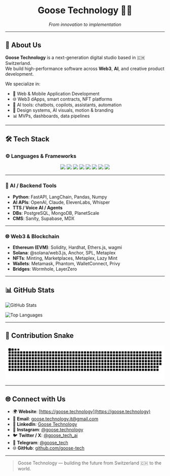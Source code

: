 <h1 align="center">Goose Technology 🧠🚀</h1>
<p align="center"><em>From innovation to implementation</em></p>


---

## 🧩 About Us

**Goose Technology** is a next-generation digital studio based in 🇨🇭Switzerland.  
We build high-performance software across **Web3**, **AI**, and creative product development.

We specialize in:
- 🚀 Web & Mobile Application Development  
- 🌐 Web3 dApps, smart contracts, NFT platforms  
- 🧠 AI tools: chatbots, copilots, assistants, automation  
- 🎨 Design systems, AI visuals, motion & branding  
- 📊 MVPs, dashboards, data pipelines

---

## 🛠 Tech Stack

### ⚙️ Languages & Frameworks

<p align="center">
  <img src="https://cdn.jsdelivr.net/gh/devicons/devicon/icons/react/react-original.svg" width="40" />
  <img src="https://cdn.jsdelivr.net/gh/devicons/devicon/icons/typescript/typescript-original.svg" width="40" />
  <img src="https://cdn.jsdelivr.net/gh/devicons/devicon/icons/javascript/javascript-original.svg" width="40" />
  <img src="https://cdn.jsdelivr.net/gh/devicons/devicon/icons/python/python-original.svg" width="40" />
  <img src="https://cdn.jsdelivr.net/gh/devicons/devicon/icons/mongodb/mongodb-original.svg" width="40" />
  <img src="https://cdn.jsdelivr.net/gh/devicons/devicon/icons/postgresql/postgresql-original.svg" width="40" />
  <img src="https://cdn.jsdelivr.net/gh/devicons/devicon/icons/html5/html5-original.svg" width="40" />
  <img src="https://cdn.jsdelivr.net/gh/devicons/devicon/icons/css3/css3-original.svg" width="40" />
</p>

---

### 🧠 AI / Backend Tools

- **Python**: FastAPI, LangChain, Pandas, Numpy  
- **AI APIs**: OpenAI, Claude, ElevenLabs, Whisper  
- **TTS / Voice AI / Agents**  
- **DBs**: PostgreSQL, MongoDB, PlanetScale  
- **CMS**: Sanity, Supabase, MDX

---

### 🌐 Web3 & Blockchain


- **Ethereum (EVM)**: Solidity, Hardhat, Ethers.js, wagmi  
- **Solana**: @solana/web3.js, Anchor, SPL, Metaplex  
- **NFTs**: Minting, Marketplaces, Metaplex, Lazy Mint  
- **Wallets**: Metamask, Phantom, WalletConnect, Privy  
- **Bridges**: Wormhole, LayerZero

---

## 📊 GitHub Stats

![GitHub Stats](https://github-readme-stats.vercel.app/api?username=your-github-username&show_icons=true&theme=dark)


![Top Languages](https://github-readme-stats.vercel.app/api/top-langs/?username=your-github-username&layout=compact&theme=dark)

---

## 🐍 Contribution Snake

<p align="center">
  <img src="https://raw.githubusercontent.com/platane/platane/output/github-contribution-grid-snake-dark.svg" />
</p>

---

## 🌐 Connect with Us

- 🌍 **Website**: [https://goose.technology](https://goose.technology)
- 📩 **Email**: [goose.technology.it@gmail.com](mailto:goose.technology.it@gmail.com)
- 💼 **LinkedIn**: [Goose Technology](https://linkedin.com/company/goose-technology)
- 📸 **Instagram**: [@goose.technology](https://instagram.com/goose.technology)
- 🐦 **Twitter / X**: [@goose_tech_ai](https://x.com/goose_tech_ai)
- 💬 **Telegram**: [@goose_tech](https://t.me/goose_tech)
- 🌐 **GitHub**: [github.com/goose-tech](https://github.com/goose-tech)

---

> Goose Technology — building the future from Switzerland 🇨🇭 to the world.
